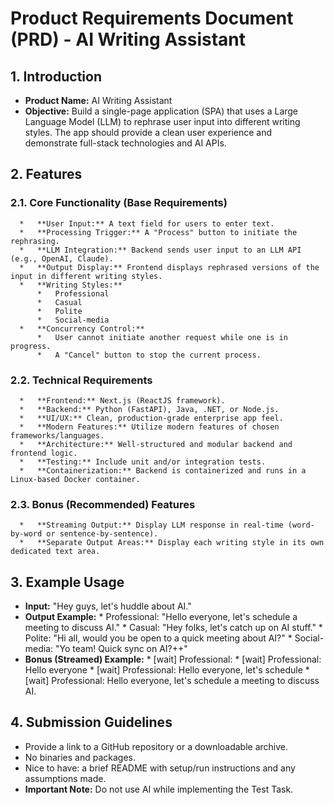 # Product Requirements Document (PRD) - AI Writing Assistant

## 1. Introduction
   *   **Product Name:** AI Writing Assistant
   *   **Objective:** Build a single-page application (SPA) that uses a Large Language Model (LLM) to rephrase user input into different writing styles. The app should provide a clean user experience and demonstrate full-stack technologies and AI APIs.

## 2. Features

   ### 2.1. Core Functionality (Base Requirements)
      *   **User Input:** A text field for users to enter text.
      *   **Processing Trigger:** A "Process" button to initiate the rephrasing.
      *   **LLM Integration:** Backend sends user input to an LLM API (e.g., OpenAI, Claude).
      *   **Output Display:** Frontend displays rephrased versions of the input in different writing styles.
      *   **Writing Styles:**
          *   Professional
          *   Casual
          *   Polite
          *   Social-media
      *   **Concurrency Control:**
          *   User cannot initiate another request while one is in progress.
          *   A "Cancel" button to stop the current process.

   ### 2.2. Technical Requirements
      *   **Frontend:** Next.js (ReactJS framework).
      *   **Backend:** Python (FastAPI), Java, .NET, or Node.js.
      *   **UI/UX:** Clean, production-grade enterprise app feel.
      *   **Modern Features:** Utilize modern features of chosen frameworks/languages.
      *   **Architecture:** Well-structured and modular backend and frontend logic.
      *   **Testing:** Include unit and/or integration tests.
      *   **Containerization:** Backend is containerized and runs in a Linux-based Docker container.

   ### 2.3. Bonus (Recommended) Features
      *   **Streaming Output:** Display LLM response in real-time (word-by-word or sentence-by-sentence).
      *   **Separate Output Areas:** Display each writing style in its own dedicated text area.

## 3. Example Usage
   *   **Input:** "Hey guys, let's huddle about AI."
   *   **Output Example:**
      *   Professional: "Hello everyone, let's schedule a meeting to discuss AI."
      *   Casual: "Hey folks, let's catch up on AI stuff."
      *   Polite: "Hi all, would you be open to a quick meeting about AI?"
      *   Social-media: "Yo team! Quick sync on AI?++"
   *   **Bonus (Streamed) Example:**
      *   [wait] Professional:
      *   [wait] Professional: Hello everyone
      *   [wait] Professional: Hello everyone, let's schedule
      *   [wait] Professional: Hello everyone, let's schedule a meeting to discuss AI.

## 4. Submission Guidelines
   *   Provide a link to a GitHub repository or a downloadable archive.
   *   No binaries and packages.
   *   Nice to have: a brief README with setup/run instructions and any assumptions made.
   *   **Important Note:** Do not use AI while implementing the Test Task.

